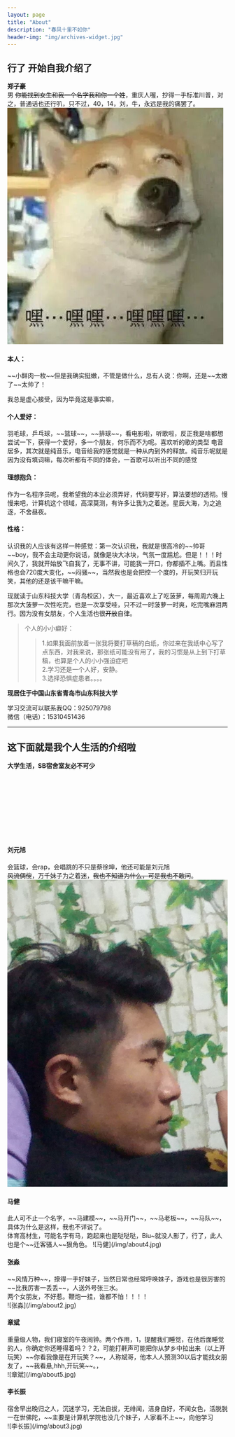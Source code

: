 ```yaml
---
layout: page
title: "About"
description: "春风十里不如你" 
header-img: "img/archives-widget.jpg"
---
```


## 行了 开始自我介绍了
**郑子豪** <br/>
男 ~~你能找到女生和我一个名字我和你一个姓~~，重庆人喔，抄得一手标准川普，对之，普通话也还行叭，只不过，40，14，刘，牛，永远是我的痛罢了。
![郑子豪](/img/about10.jpg)
<br/>

<h4>本人：</h4>
~~小鲜肉一枚~~但是我确实挺嫩，不管是做什么，总有人说：你啊，还是~~太嫩了~~太帅了！<br/>
<p>我总是虚心接受，因为毕竟这是事实嘛，</p>

<h4>个人爱好：</h4>
羽毛球，乒乓球，~~篮球~~，~~排球~~，看电影啦，听歌啦，反正我是啥都想尝试一下，获得一个爱好，多一个朋友，何乐而不为呢。喜欢听的歌的类型 电音居多，其次就是纯音乐，电音给我的感觉就是一种从内到外的释放。纯音乐呢就是因为没有填词嘛，每次听都有不同的体会，一首歌可以听出不同的感觉<br>

<h4>理想抱负：</h4>
作为一名程序员呢，我希望我的本业必须弄好，代码要写好，算法要想的透彻。慢慢来吧，计算机这个领域，高深莫测，有许多让我为之着迷。星辰大海，为之追逐，不舍昼夜。<br/>

<h4>性格：</h4>
认识我的人应该有这样一种感觉：第一次认识我，我就是很高冷的~~帅哥~~boy，我不会主动更你说话，就像是块大冰块，气氛一度尴尬。但是！！！时间久了，我就开始放飞自我了，无事不讲，可能我一开口，你都插不上嘴。而且性格也会720度大变化，~~闷骚~~，当然我也是会把控一个度的，开玩笑归开玩笑，其他的还是该干嘛干嘛。<br/>

现就读于山东科技大学（青岛校区），大一，最近喜欢上了吃菠萝，每周周六晚上那次大菠萝一次性吃完，也是一次享受哇，只不过一时菠萝一时爽，吃完嘴麻泪两行。因为没有女朋友，个人生活也很~~开放~~自律。<br/>

>个人的小小癖好：
>>1.如果我面前放着一张我将要打草稿的白纸，你过来在我纸中心写了点东西，对我来说，那张纸可能没有用了，我的习惯是从上到下打草稿，也算是个人的小小强迫症吧<br/>
>>2.学习还是一个人好，安静。 <br/>
>>3.选择恐惧症患者。。。。

**现居住于中国山东省青岛市山东科技大学**<br/>

学习交流可以联系我QQ：925079798<br/>
微信（电话）：15310451436







------------------------------------------------------------------------------



## 这下面就是我个人生活的介绍啦

**大学生活，SB宿舍室友必不可少**
<br/>
<br/>
<br/>
<br/>
<br/>
<br/>
<br/>
<br/>
<br/>
<br/>

<h4>刘元旭</h4>

会篮球，会rap，会唱跳的不只是蔡徐坤，他还可能是刘元旭<br>
~~风流倜傥~~，万千妹子为之着迷，~~我也不知道为什么，可是我也不敢问~~。<br/>
![刘元旭](/img/about6.jpg)

<h4>马健</h4>
此人可不止一个名字，~~马建模~~，~~马开门~~，~~马老板~~，~~马队~~，具体为什么是这样，我也不详说了。<br/>
体育高材生，可能名字有马，跑起来也是哒哒哒，Biu~就没人影了，行了，此人也是个~~迁客骚人~~狠角色。
![马健](/img/about4.jpg)

<h4>张淼</h4>
~~风情万种~~，撩得一手好妹子，当然日常也经常呼唤妹子，游戏也是很厉害的~~比我厉害一丢丢~~，人送外号张三水。<br/>
两个女朋友，不好惹。鞭炮一挂，谁都不怕！！！！<br/>
![张淼](/img/about2.jpg)

<h4>章斌</h4>
重量级人物，我们寝室的午夜闹钟。两个作用，1，提醒我们睡觉，在他后面睡觉的人，你确定你还睡得着吗？？2，可能打鼾声可能把你从梦乡中拉出来（以上开玩笑）~~你看我像是在开玩笑？~~，人称斌哥，他本人人预测30以后才能找女朋友了，~~我看悬,hhh,开玩笑~~。，<br/>
![章斌](/img/about5.jpg)

<h4>李长振</h4>
宿舍早出晚归之人，沉迷学习，无法自拔，无绯闻，洁身自好，不闻女色，活脱脱一在世佛陀，~~主要是计算机学院也没几个妹子，人家看不上~~，向他学习<br/>
![李长振](/img/about3.jpg)